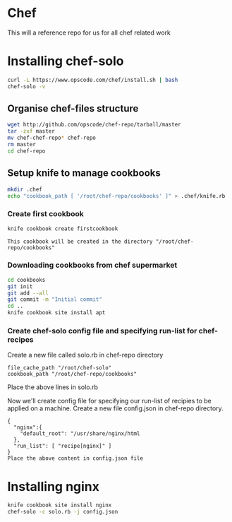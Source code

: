 # Chef
This will a reference repo for us for all chef related work
# Installing chef-solo
```bash
curl -L https://www.opscode.com/chef/install.sh | bash
chef-solo -v
```
## Organise chef-files structure
```bash
wget http://github.com/opscode/chef-repo/tarball/master
tar -zxf master
mv chef-chef-repo* chef-repo
rm master
cd chef-repo
```
## Setup knife to manage cookbooks
```bash
mkdir .chef
echo "cookbook_path [ '/root/chef-repo/cookbooks' ]" > .chef/knife.rb
```
### Create first cookbook
```bash
knife cookbook create firstcookbook
```
```text
This cookbook will be created in the directory "/root/chef-repo/cookbooks"
```
### Downloading cookbooks from chef supermarket
```bash
cd cookbooks
git init
git add --all
git commit -m "Initial commit"
cd ..
knife cookbook site install apt
```

### Create chef-solo config file and specifying run-list for chef-recipes
Create a new file called solo.rb in chef-repo directory
```text
file_cache_path "/root/chef-solo"
cookbook_path "/root/chef-repo/cookbooks"
```
Place the above lines in solo.rb

Now we'll create config file for specifying our run-list of recipies to be applied on a machine.
Create a new file config.json in chef-repo directory.
```text
{
  "nginx":{
    "default_root": "/usr/share/nginx/html
  },
  "run_list": [ "recipe[nginx]" ]
}
Place the above content in config.json file
```

# Installing nginx
```bash
knife cookbook site install nginx
chef-solo -c solo.rb -j config.json
```
